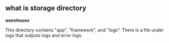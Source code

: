 ## what is storage directory

***warehouse***

This directory contains "app", "framework", and "logs".
There is a file under logs that outputs logs and error logs.